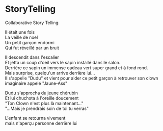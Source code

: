# StoryTelling
Collaborative Story Telling

Il était une fois  
La veille de noel  
Un petit garçon endormi  
Qui fut réveillé par un bruit  

Il descendit dans l'escalier  
Et jetta un coup d'oeil vers le sapin installé dans le salon.  
Derrière ce sapin un immense cadeau vert super grand et à fond rond.  
Mais surprise, quelqu'un arrive derrière lui...  
Il s'appelle "Dudu" et vient pour aider ce petit garçon à 
retrouver son clown imaginaire appelé "Jaune-Ass"  

Dudu s'approcha du jeune chérubin  
Et lui chuchota à l'oreille doucement  
"Ton Clown n'est plus là maintenant..."  
"...Mais je prendrais soin de toi tu verras"  

L'enfant se retourna vivement  
mais n'aperçu personne derrière lui